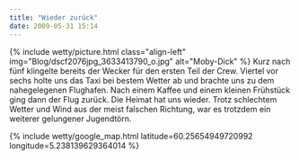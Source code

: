 ```yaml
---
title: "Wieder zurück"
date: 2009-05-31 15:14
---
```

{% include wetty/picture.html class="align-left" img="Blog/dscf2076jpg_3633413790_o.jpg" alt="Moby-Dick" %}
Kurz nach fünf klingelte bereits der Wecker für den ersten Teil der Crew. Viertel vor sechs holte uns das Taxi bei bestem Wetter ab und brachte uns zu dem nahegelegenen Flughafen. Nach einem Kaffee und einem kleinen Frühstück ging dann der Flug zurück. Die Heimat hat uns wieder. Trotz schlechtem Wetter und Wind aus der meist falschen Richtung, war es trotzdem ein weiterer gelungener Jugendtörn.

{% include wetty/google_map.html latitude=60.25654949720992 longitude=5.238139629364014 %}
